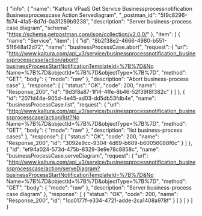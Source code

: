 {
  "info": {
    "name": "Kaltura VPaaS Get Service Businessprocessnotification Businessprocesscase Action Servediagram",
    "_postman_id": "5f9c8296-fb74-4fa5-8d7d-0a31289b9238",
    "description": "Server business-process case diagram",
    "schema": "https://schema.getpostman.com/json/collection/v2.0.0/"
  },
  "item": [
    {
      "name": "Service",
      "item": [
        {
          "id": "8b2f38e2-4666-4980-b551-51f648af2d72",
          "name": "businessProcessCase.abort",
          "request": {
            "url": "http://www.kaltura.com/api_v3/service/businessprocessnotification_businessprocesscase/action/abort?businessProcessStartNotificationTemplateId=%7B%7D&No Name=%7B%7D&objectId=%7B%7D&objectType=%7B%7D",
            "method": "GET",
            "body": {
              "mode": "raw"
            },
            "description": "Abort business-process case"
          },
          "response": [
            {
              "status": "OK",
              "code": 200,
              "name": "Response_200",
              "id": "9d3f8a87-1f14-4ffe-8b46-52f39f8f382c"
            }
          ]
        },
        {
          "id": "207fd44e-905d-4e45-ad03-dd5db53fdb4e",
          "name": "businessProcessCase.list",
          "request": {
            "url": "http://www.kaltura.com/api_v3/service/businessprocessnotification_businessprocesscase/action/list?No Name=%7B%7D&objectId=%7B%7D&objectType=%7B%7D",
            "method": "GET",
            "body": {
              "mode": "raw"
            },
            "description": "list business-process cases"
          },
          "response": [
            {
              "status": "OK",
              "code": 200,
              "name": "Response_200",
              "id": "3092e9cc-9304-4d69-b609-b60056088f6c"
            }
          ]
        },
        {
          "id": "ef94a024-573d-475b-8329-3e9e78c8858c",
          "name": "businessProcessCase.serveDiagram",
          "request": {
            "url": "http://www.kaltura.com/api_v3/service/businessprocessnotification_businessprocesscase/action/serveDiagram?businessProcessStartNotificationTemplateId=%7B%7D&No Name=%7B%7D&objectId=%7B%7D&objectType=%7B%7D",
            "method": "GET",
            "body": {
              "mode": "raw"
            },
            "description": "Server business-process case diagram"
          },
          "response": [
            {
              "status": "OK",
              "code": 200,
              "name": "Response_200",
              "id": "1cc0177f-e334-4721-adde-2ca1408a978f"
            }
          ]
        }
      ]
    }
  ]
}